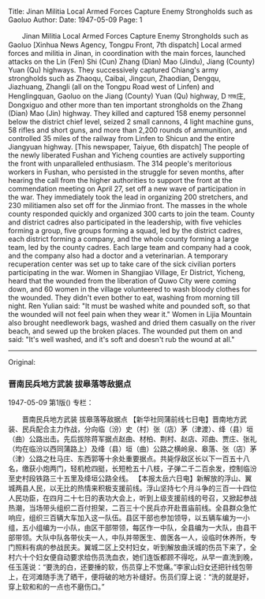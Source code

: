 Title: Jinan Militia Local Armed Forces Capture Enemy Strongholds such as Gaoluo
Author:
Date: 1947-05-09
Page: 1

　　Jinan Militia Local Armed Forces
    Capture Enemy Strongholds such as Gaoluo
    [Xinhua News Agency, Tongpu Front, 7th dispatch] Local armed forces and militia in Jinan, in coordination with the main forces, launched attacks on the Lin (Fen) Shi (Cun) Zhang (Dian) Mao (Jindu), Jiang (County) Yuan (Qu) highways. They successively captured Chiang's army strongholds such as Zhaoqu, Caibai, Jingcun, Zhaodian, Dengqu, Jiazhuang, Zhangli (all on the Tongpu Road west of Linfen) and Henglingquan, Gaoluo on the Jiang (County) Yuan (Qu) highway, D মাজ庄, Dongxiguo and other more than ten important strongholds on the Zhang (Dian) Mao (Jin) highway. They killed and captured 158 enemy personnel below the district chief level, seized 2 small cannons, 4 light machine guns, 58 rifles and short guns, and more than 2,200 rounds of ammunition, and controlled 35 miles of the railway from Linfen to Shicun and the entire Jiangyuan highway.
    [This newspaper, Taiyue, 6th dispatch] The people of the newly liberated Fushan and Yicheng counties are actively supporting the front with unparalleled enthusiasm. The 314 people's meritorious workers in Fushan, who persisted in the struggle for seven months, after hearing the call from the higher authorities to support the front at the commendation meeting on April 27, set off a new wave of participation in the war. They immediately took the lead in organizing 200 stretchers, and 230 militiamen also set off for the Jinmiao front. The masses in the whole county responded quickly and organized 300 carts to join the team. County and district cadres also participated in the leadership, with five vehicles forming a group, five groups forming a squad, led by the district cadres, each district forming a company, and the whole county forming a large team, led by the county cadres. Each large team and company had a cook, and the company also had a doctor and a veterinarian. A temporary recuperation center was set up to take care of the sick civilian porters participating in the war. Women in Shangjiao Village, Er District, Yicheng, heard that the wounded from the liberation of Quwo City were coming down, and 60 women in the village volunteered to wash bloody clothes for the wounded. They didn't even bother to eat, washing from morning till night. Ren Yulian said: "It must be washed white and pounded soft, so that the wounded will not feel pain when they wear it." Women in Lijia Mountain also brought needlework bags, washed and dried them casually on the river beach, and sewed up the broken places. The wounded put them on and said: "It's well washed, and it's soft and doesn't rub the wound at all."



<hr /> 

Original: 


### 晋南民兵地方武装  拔皋落等敌据点

1947-05-09
第1版()
专栏：

　　晋南民兵地方武装
    拔皋落等敌据点
    【新华社同蒲前线七日电】晋南地方武装、民兵配合主力作战，分向临（汾）史（村）张（店）茅（津渡）、绛（县）垣（曲）公路出击。先后拔除蒋军据点赵曲、材柏、荆村、赵店、邓曲、贾庄、张礼（均在临汾以西同蒲路上）及绛（县）垣（曲）公路之横岭泉、皋落、张（店）茅（津）公路之杜马庄、东西郭等十余处重要据点。共毙俘敌区长以下一百五十八名，缴获小炮两门，轻机枪四挺，长短枪五十八枝，子弹二千二百余发，控制临汾至史村段铁路三十五里及绛垣公路全线。
    【本报太岳六日电】新解放的浮山、翼城两县人民，以无比的热情来积极支援前线。浮山坚持七个月斗争的三百一十四位人民功臣，在四月二十七日的表功大会上，听到上级支援前线的号召，又掀起参战热潮，当场带头组织二百付担架，二百三十个民兵亦开赴晋庙前线。全县群众急忙响应，组织三百辆大车加入这一队伍。县区干部也参加领导，以五辆车编为一小组，五小组编为一小队，由区干部带领，每区作一中队，全县编为一大队，由县干部带领。大队中队各带伙夫一人，中队并带医生、兽医各一人，设临时休养所，专门照料有病的参战民夫。翼城二区上交村妇女，听到解放曲沃城的伤员下来了，全村六十个妇女便自动要求给伤员洗血衣，她们连饭都顾不得吃，从早一直洗到晚，任玉莲说：“要洗的白，还要捶的软，伤员穿上不觉痛。”李家山妇女还把针线包带上，在河滩随手洗了晒干，便将破的地方补缝好。伤员们穿上说：“洗的就是好，穿上软和和的一点也不磨伤口。”
